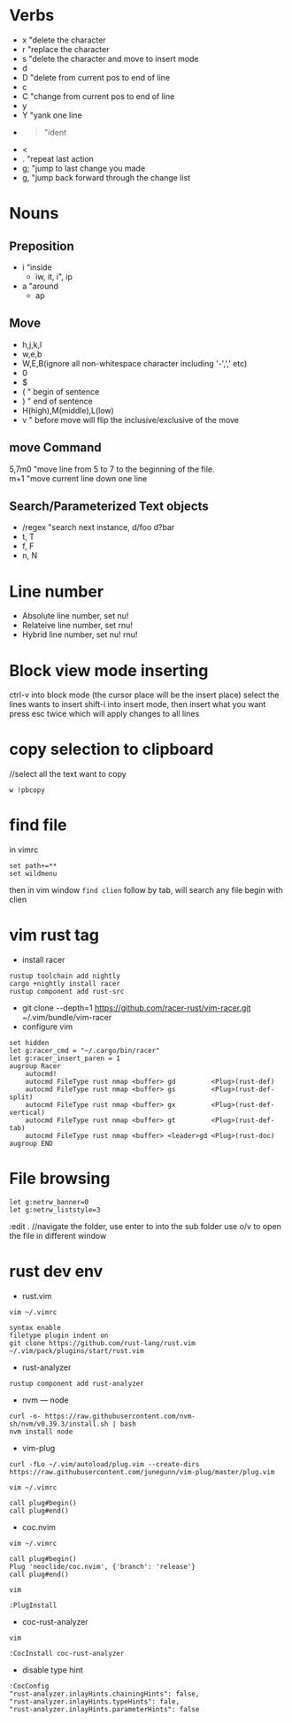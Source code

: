 # Verbs
- x "delete the character
- r "replace the character
- s "delete the character and move to insert mode
- d
- D "delete from current pos to end of line
- c
- C "change from current pos to end of line
- y
- Y "yank one line
- > "ident
- <
- . "repeat last action
- g; "jump to last change you made
- g, "jump back forward through the change list
# Nouns 
## Preposition
- i "inside
  - iw, it, i", ip
- a "around
  - ap

## Move 
- h,j,k,l
- w,e,b
- W,E,B(ignore all non-whitespace character including '-',',' etc) 
- 0
- $ 
- ( " begin of sentence
- ) " end of sentence
- H(high),M(middle),L(low)
- v " before move will flip the inclusive/exclusive of the move

## move Command
5,7m0 "move line from 5 to 7 to the beginning of the file.   
m+1   "move current line down one line

## Search/Parameterized Text objects
- /regex  "search next instance, d/foo d?bar
- t, T
- f, F
- n, N

# Line number
- Absolute line number, set nu!
- Relateive line number, set rnu!
- Hybrid line number, set nu! rnu!

# Block view mode inserting
ctrl-v into block mode (the cursor place will be the insert place)
select the lines wants to insert
shift-i into insert mode, then insert what you want
press esc twice which will apply changes to all lines

# copy selection to clipboard
//select all the text want to copy      
```text
w !pbcopy
```

# find file 
in vimrc
```text
set path+=**
set wildmenu
```

then in vim window
`find clien` follow by tab, will search any file begin with clien

# vim rust tag
- install racer
```shell
rustup toolchain add nightly
cargo +nightly install racer
rustup component add rust-src
```
- git clone --depth=1 https://github.com/racer-rust/vim-racer.git ~/.vim/bundle/vim-racer
- configure vim
```text
set hidden
let g:racer_cmd = "~/.cargo/bin/racer"
let g:racer_insert_paren = 1
augroup Racer
    autocmd!
    autocmd FileType rust nmap <buffer> gd         <Plug>(rust-def)
    autocmd FileType rust nmap <buffer> gs         <Plug>(rust-def-split)
    autocmd FileType rust nmap <buffer> gx         <Plug>(rust-def-vertical)
    autocmd FileType rust nmap <buffer> gt         <Plug>(rust-def-tab)
    autocmd FileType rust nmap <buffer> <leader>gd <Plug>(rust-doc)
augroup END
```

# File browsing
```text
let g:netrw_banner=0
let g:netrw_liststyle=3
```
:edit . //navigate the folder, use enter to into the sub folder
use o/v to open the file in different window

# rust dev env
- rust.vim
```shell
vim ~/.vimrc

syntax enable
filetype plugin indent on
git clone https://github.com/rust-lang/rust.vim ~/.vim/pack/plugins/start/rust.vim
```
- rust-analyzer
```shell
rustup component add rust-analyzer
```
- nvm — node
```shell
curl -o- https://raw.githubusercontent.com/nvm-sh/nvm/v0.39.3/install.sh | bash
nvm install node
```
- vim-plug
```shell
curl -fLo ~/.vim/autoload/plug.vim --create-dirs https://raw.githubusercontent.com/junegunn/vim-plug/master/plug.vim

vim ~/.vimrc

call plug#begin()
call plug#end()
```
- coc.nvim
```shell
vim ~/.vimrc

call plug#begin()
Plug 'neoclide/coc.nvim', {'branch': 'release'}
call plug#end()

vim

:PlugInstall
```

- coc-rust-analyzer
```shell
vim

:CocInstall coc-rust-analyzer
```
- disable type hint
```shell
:CocConfig
"rust-analyzer.inlayHints.chainingHints": false,
"rust-analyzer.inlayHints.typeHints": fale,
"rust-analyzer.inlayHints.parameterHints": false
```
